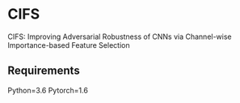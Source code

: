 # CIFS
CIFS: Improving Adversarial Robustness of CNNs via Channel-wise Importance-based Feature Selection

## Requirements
Python=3.6
Pytorch=1.6
